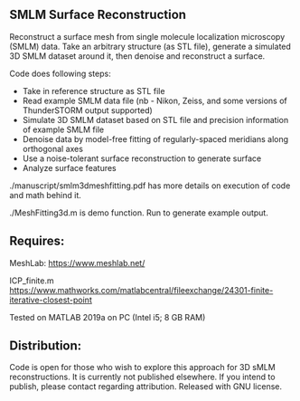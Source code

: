 ## SMLM Surface Reconstruction

Reconstruct a surface mesh from single molecule localization microscopy (SMLM) data.  Take an arbitrary structure (as STL file), generate a simulated 3D SMLM dataset around it, then denoise and reconstruct a surface.  

Code does following steps:
*  Take in reference structure as STL file
*  Read example SMLM data file (nb - Nikon, Zeiss, and some versions of ThunderSTORM output supported)
*  Simulate 3D SMLM dataset based on STL file and precision information of example SMLM file
*  Denoise data by model-free fitting of regularly-spaced meridians along orthogonal axes
*  Use a noise-tolerant surface reconstruction to generate surface
*  Analyze surface features

./manuscript/smlm3dmeshfitting.pdf has more details on execution of code and math behind it.

./MeshFitting3d.m is demo function.  Run to generate example output.

## Requires:

MeshLab:
https://www.meshlab.net/

ICP_finite.m
https://www.mathworks.com/matlabcentral/fileexchange/24301-finite-iterative-closest-point

Tested on MATLAB 2019a on PC (Intel i5; 8 GB RAM)

## Distribution:
Code is open for those who wish to explore this approach for 3D sMLM reconstructions.  It is currently not published elsewhere.  If you intend to publish, please contact regarding attribution. Released with GNU license.